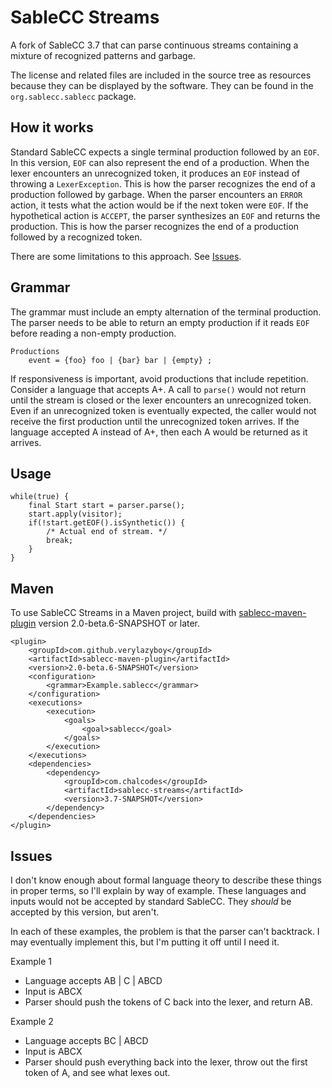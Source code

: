 # SableCC Streams
A fork of SableCC 3.7 that can parse continuous streams containing a mixture of recognized patterns and garbage.

The license and related files are included in the source tree as resources because they can be displayed by the software. They can be found in the `org.sablecc.sablecc` package.

## How it works
Standard SableCC expects a single terminal production followed by an `EOF`. In this version, `EOF` can also represent the end of a production. When the lexer encounters an unrecognized token, it produces an `EOF` instead of throwing a `LexerException`. This is how the parser recognizes the end of a production followed by garbage. When the parser encounters an `ERROR` action, it tests what the action would be if the next token were `EOF`. If the hypothetical action is `ACCEPT`, the parser synthesizes an `EOF` and returns the production. This is how the parser recognizes the end of a production followed by a recognized token.

There are some limitations to this approach. See [Issues](#issues).

## Grammar
The grammar must include an empty alternation of the terminal production. The parser needs to be able to return an empty production if it reads `EOF` before reading a non-empty production.

```
Productions
    event = {foo} foo | {bar} bar | {empty} ;
```

If responsiveness is important, avoid productions that include repetition. Consider a language that accepts A+. A call to `parse()` would not return until the stream is closed or the lexer encounters an unrecognized token. Even if an unrecognized token is eventually expected, the caller would not receive the first production until the unrecognized token arrives. If the language accepted A instead of A+, then each A would be returned as it arrives.

## Usage
```
while(true) {
    final Start start = parser.parse();
    start.apply(visitor);
    if(!start.getEOF().isSynthetic()) {
        /* Actual end of stream. */
        break;
    }
}
```

## Maven
To use SableCC Streams in a Maven project, build with [sablecc-maven-plugin](https://github.com/johnny-bui/sablecc-maven-plugin) version 2.0-beta.6-SNAPSHOT or later.

```
<plugin>
	<groupId>com.github.verylazyboy</groupId>
	<artifactId>sablecc-maven-plugin</artifactId>
	<version>2.0-beta.6-SNAPSHOT</version>
	<configuration>
		<grammar>Example.sablecc</grammar>
	</configuration>
	<executions>
		<execution>
			<goals>
				<goal>sablecc</goal>
			</goals>
		</execution>
	</executions>
	<dependencies>
		<dependency>
			<groupId>com.chalcodes</groupId>
			<artifactId>sablecc-streams</artifactId>
			<version>3.7-SNAPSHOT</version>
		</dependency>
	</dependencies>
</plugin>
```

## Issues
I don't know enough about formal language theory to describe these things in proper terms, so I'll explain by way of example. These languages and inputs would not be accepted by standard SableCC. They *should* be accepted by this version, but aren't.

In each of these examples, the problem is that the parser can't backtrack. I may eventually implement this, but I'm putting it off until I need it.

Example 1

- Language accepts AB | C | ABCD
- Input is ABCX
- Parser should push the tokens of C back into the lexer, and return AB.

Example 2

- Language accepts BC | ABCD
- Input is ABCX
- Parser should push everything back into the lexer, throw out the first token of A, and see what lexes out.